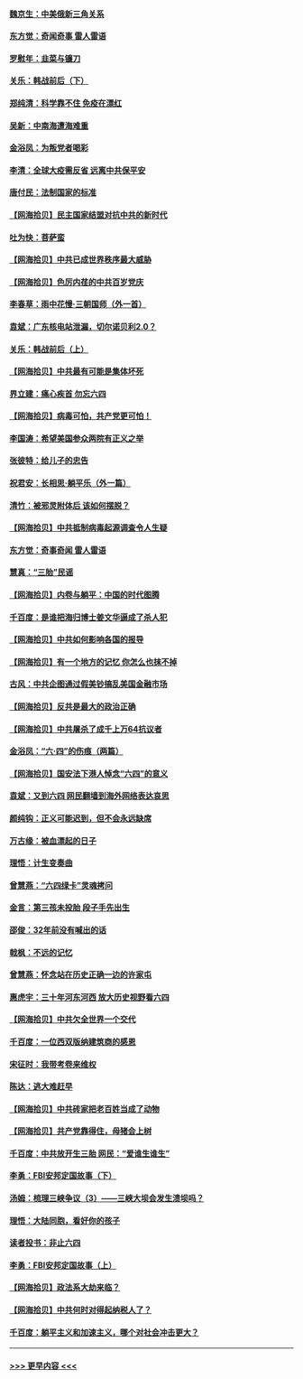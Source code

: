 #### [魏京生：中美俄新三角关系](../pages/nsc993/n13035986.md?t=06211402) 
#### [东方觉：奇闻奇事 雷人雷语](../pages/nsc993/n13035878.md?t=06211402) 
#### [罗慰年：韭菜与镰刀](../pages/nsc993/n13034374.md?t=06211402) 
#### [关乐：韩战前后（下）](../pages/nsc993/n13034113.md?t=06211402) 
#### [郑纯清：科学靠不住 免疫在漂红](../pages/nsc993/n13034093.md?t=06211402) 
#### [吴新：中南海遭海难重](../pages/nsc993/n13034084.md?t=06211402) 
#### [金浴凤：为叛党者喝彩](../pages/nsc993/n13034058.md?t=06211402) 
#### [李清：全球大疫需反省 远离中共保平安](../pages/nsc993/n13033784.md?t=06211402) 
#### [唐付民：法制国家的标准](../pages/nsc993/n13032944.md?t=06211402) 
#### [【网海拾贝】民主国家结盟对抗中共的新时代](../pages/nsc993/n13031717.md?t=06211402) 
#### [吐为快：菩萨蛮](../pages/nsc993/n13030033.md?t=06211402) 
#### [【网海拾贝】中共已成世界秩序最大威胁](../pages/nsc993/n13028138.md?t=06211402) 
#### [【网海拾贝】色厉内荏的中共百岁党庆](../pages/nsc993/n13025582.md?t=06211402) 
#### [李春草：雨中花慢‧三朝国师（外一首）](../pages/nsc993/n13025567.md?t=06211402) 
#### [袁斌：广东核电站泄漏，切尔诺贝利2.0？](../pages/nsc993/n13025475.md?t=06211402) 
#### [关乐：韩战前后（上）](../pages/nsc993/n13025387.md?t=06211402) 
#### [【网海拾贝】中共最有可能是集体坏死](../pages/nsc993/n13023101.md?t=06211402) 
#### [界立建：痛心疾首 勿忘六四](../pages/nsc993/n13022339.md?t=06211402) 
#### [【网海拾贝】病毒可怕，共产党更可怕！](../pages/nsc993/n13020728.md?t=06211402) 
#### [李国涛：希望美国参众两院有正义之举](../pages/nsc993/n13020674.md?t=06211402) 
#### [张彼特：给儿子的忠告](../pages/nsc993/n13018934.md?t=06211402) 
#### [祝君安：长相思‧躺平乐（外一篇）](../pages/nsc993/n13018923.md?t=06211402) 
#### [清竹：被邪灵附体后 该如何摆脱？](../pages/nsc993/n13018877.md?t=06211402) 
#### [【网海拾贝】中共抵制病毒起源调查令人生疑](../pages/nsc993/n13017785.md?t=06211402) 
#### [东方觉：奇事奇闻 雷人雷语](../pages/nsc993/n13017577.md?t=06211402) 
#### [慧真：“三胎”民谣](../pages/nsc993/n13017394.md?t=06211402) 
#### [【网海拾贝】内卷与躺平：中国的时代图腾](../pages/nsc993/n13016128.md?t=06211402) 
#### [千百度：是谁把海归博士姜文华逼成了杀人犯](../pages/nsc993/n13015218.md?t=06211402) 
#### [【网海拾贝】中共如何影响各国的报导](../pages/nsc993/n13012599.md?t=06211402) 
#### [【网海拾贝】有一个地方的记忆 你怎么也抹不掉](../pages/nsc993/n13009802.md?t=06211402) 
#### [古风：中共企图通过假美钞搞乱美国金融市场](../pages/nsc993/n13009626.md?t=06211402) 
#### [【网海拾贝】反共是最大的政治正确](../pages/nsc993/n13007051.md?t=06211402) 
#### [【网海拾贝】中共屠杀了成千上万64抗议者](../pages/nsc993/n13002713.md?t=06211402) 
#### [金浴凤：“六·四”的伤痕（两篇）](../pages/nsc993/n13001719.md?t=06211402) 
#### [【网海拾贝】国安法下港人悼念“六四”的意义](../pages/nsc993/n13001039.md?t=06211402) 
#### [袁斌：又到六四 网民翻墙到海外网络表达哀思](../pages/nsc993/n13000995.md?t=06211402) 
#### [颜纯钩：正义可能迟到，但不会永远缺席](../pages/nsc993/n13000920.md?t=06211402) 
#### [万古缘：被血漂起的日子](../pages/nsc993/n13000914.md?t=06211402) 
#### [理悟：计生变奏曲](../pages/nsc993/n13000414.md?t=06211402) 
#### [曾慧燕：“六四绿卡”灵魂拷问](../pages/nsc993/n13000277.md?t=06211402) 
#### [金言：第三孩未投胎 段子手先出生](../pages/nsc993/n13000215.md?t=06211402) 
#### [邵俊：32年前没有喊出的话](../pages/nsc993/n13000181.md?t=06211402) 
#### [戟枫：不远的记忆](../pages/nsc993/n13000121.md?t=06211402) 
#### [曾慧燕：怀念站在历史正确一边的许家屯](../pages/nsc993/n13000073.md?t=06211402) 
#### [惠虎宇：三十年河东河西 放大历史视野看六四](../pages/nsc993/n13000018.md?t=06211402) 
#### [【网海拾贝】中共欠全世界一个交代](../pages/nsc993/n12998706.md?t=06211402) 
#### [千百度：一位西双版纳建筑商的感恩](../pages/nsc993/n12998487.md?t=06211402) 
#### [宋征时：我带考卷来维权](../pages/nsc993/n12994088.md?t=06211402) 
#### [陈达：逃大难赶早](../pages/nsc993/n12993569.md?t=06211402) 
#### [【网海拾贝】中共砖家把老百姓当成了动物](../pages/nsc993/n12993483.md?t=06211402) 
#### [【网海拾贝】共产党靠得住，母猪会上树](../pages/nsc993/n12990730.md?t=06211402) 
#### [千百度：中共放开生三胎 网民：“爱谁生谁生”](../pages/nsc993/n12990644.md?t=06211402) 
#### [李勇：FBI安邦定国故事（下）](../pages/nsc993/n12987854.md?t=06211402) 
#### [汤姆：梳理三峡争议（3）——三峡大坝会发生溃坝吗？](../pages/nsc993/n12989806.md?t=06211402) 
#### [理悟：大陆同胞，看好你的孩子](../pages/nsc993/n12989778.md?t=06211402) 
#### [读者投书：非止六四](../pages/nsc993/n12989673.md?t=06211402) 
#### [李勇：FBI安邦定国故事（上）](../pages/nsc993/n12987749.md?t=06211402) 
#### [【网海拾贝】政法系大劫来临？](../pages/nsc993/n12987596.md?t=06211402) 
#### [【网海拾贝】中共何时对得起纳税人了？](../pages/nsc993/n12985578.md?t=06211402) 
#### [千百度：躺平主义和加速主义，哪个对社会冲击更大？](../pages/nsc993/n12985512.md?t=06211402) 

----
#### [ >>> 更早内容 <<< ](../indexes/nsc993-earlier.md)
